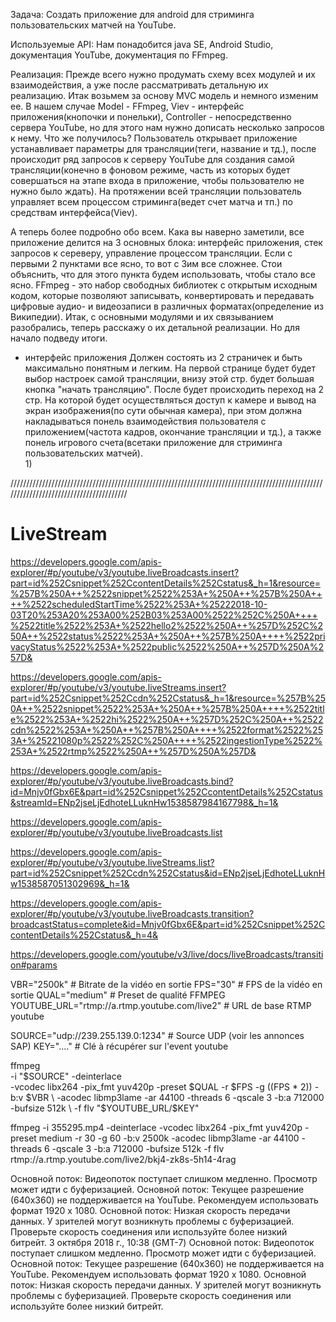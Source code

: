 Задача:
Создать приложение для android для стриминга пользовательских матчей на YouTube.

Используемые API: 
Нам понадобится java SE, Android Studio, документация YouTube, документация по FFmpeg.

Реализация:
Прежде всего нужно продумать схему всех модулей и их взаимодействия, а уже после рассматривать детальную их реализацию. 
Итак возьмем за основу MVC модель и немного изменим ее. В нашем случае Model - FFmpeg, Viev - интерфейс приложения(кнопочки и понельки), Controller - непосредственно сервера YouTube, но для этого нам нужно дописать несколько запросов к нему.
Что же получилось? 
Пользователь открывает приложение устанавливает параметры для трансляции(теги, название и тд.), после происходит ряд запросов к серверу YouTube для создания самой трансляции(конечно в фоновом режиме, часть из которых будет совершаться на этапе входа в приложение, чтобы пользователю не нужно было ждать). На протяжении всей трансляции пользователь управляет всем процессом стриминга(ведет счет матча и тп.) по средствам интерфейса(Viev).

А теперь более подробно обо всем.
Кака вы наверно заметили, все приложение делится на 3 основных блока: интерфейс приложения, стек запросов к сереверу, управление процессом трансляции. Если с первыми 2 пунктами все ясно, то вот с 3им все сложнее. Стои объяснить, что для этого пункта будем использовать, чтобы стало все ясно. 
FFmpeg - это набор свободных библиотек с открытым исходным кодом, которые позволяют записывать, конвертировать и передавать цифровые аудио- и видеозаписи в различных форматах(определение из Википедии).
Итак, с основными модулями и их связыванием разобрались, теперь расскажу о их детальной реализации. 
Но для начало подведу итоги.

- интерфейс приложения
    Должен состоять из 2 страничек и быть максимально понятным и легким. На первой странице будет будет выбор настроек самой трансляции, внизу этой стр. будет большая кнопка "начать трансляцию". После будет происходить переход на 2 стр. На которой будет осуществляться доступ к камере и вывод на экран изображения(по сути обычная камера), при этом должна накладываться понель взаимодействия пользователя с приложением(частота кадров, окончание трансляции и тд.), а также понель игрового счета(всетаки приложение для стриминга пользовательских матчей).  
    1) 

////////////////////////////////////////////////////////////////////////////////////////////////////////////////////////////////////////

# LiveStream
https://developers.google.com/apis-explorer/#p/youtube/v3/youtube.liveBroadcasts.insert?part=id%252Csnippet%252CcontentDetails%252Cstatus&_h=1&resource=%257B%250A++%2522snippet%2522%253A+%250A++%257B%250A++++%2522scheduledStartTime%2522%253A+%25222018-10-03T20%253A20%253A00%252B03%253A00%2522%252C%250A++++%2522title%2522%253A+%2522hello2%2522%250A++%257D%252C%250A++%2522status%2522%253A+%250A++%257B%250A++++%2522privacyStatus%2522%253A+%2522public%2522%250A++%257D%250A%257D&

https://developers.google.com/apis-explorer/#p/youtube/v3/youtube.liveStreams.insert?part=id%252Csnippet%252Ccdn%252Cstatus&_h=1&resource=%257B%250A++%2522snippet%2522%253A+%250A++%257B%250A++++%2522title%2522%253A+%2522hi%2522%250A++%257D%252C%250A++%2522cdn%2522%253A+%250A++%257B%250A++++%2522format%2522%253A+%25221080p%2522%252C%250A++++%2522ingestionType%2522%253A+%2522rtmp%2522%250A++%257D%250A%257D&

https://developers.google.com/apis-explorer/#p/youtube/v3/youtube.liveBroadcasts.bind?id=Mnjv0fGbx6E&part=id%252Csnippet%252CcontentDetails%252Cstatus&streamId=ENp2jseLjEdhoteLLuknHw1538587984167798&_h=1&

https://developers.google.com/apis-explorer/#p/youtube/v3/youtube.liveBroadcasts.list

https://developers.google.com/apis-explorer/#p/youtube/v3/youtube.liveStreams.list?part=id%252Csnippet%252Ccdn%252Cstatus&id=ENp2jseLjEdhoteLLuknHw1538587051302969&_h=1&

https://developers.google.com/apis-explorer/#p/youtube/v3/youtube.liveBroadcasts.transition?broadcastStatus=complete&id=Mnjv0fGbx6E&part=id%252Csnippet%252CcontentDetails%252Cstatus&_h=4&

https://developers.google.com/youtube/v3/live/docs/liveBroadcasts/transition#params

VBR="2500k"                                    # Bitrate de la vidéo en sortie
FPS="30"                                       # FPS de la vidéo en sortie
QUAL="medium"                                  # Preset de qualité FFMPEG
YOUTUBE_URL="rtmp://a.rtmp.youtube.com/live2"  # URL de base RTMP youtube

SOURCE="udp://239.255.139.0:1234"              # Source UDP (voir les annonces SAP)
KEY="...."                                     # Clé à récupérer sur l'event youtube

ffmpeg \
    -i "$SOURCE" -deinterlace \
    -vcodec libx264 -pix_fmt yuv420p -preset $QUAL -r $FPS -g $(($FPS * 2)) -b:v $VBR \
    -acodec libmp3lame -ar 44100 -threads 6 -qscale 3 -b:a 712000 -bufsize 512k \
    -f flv "$YOUTUBE_URL/$KEY"
    
    
    
   ffmpeg -i 355295.mp4 -deinterlace -vcodec libx264 -pix_fmt yuv420p -preset medium -r 30 -g 60 -b:v 2500k -acodec libmp3lame -ar 44100 -threads 6 -qscale 3 -b:a 712000 -bufsize 512k -f flv rtmp://a.rtmp.youtube.com/live2/bkj4-zk8s-5h14-4rag
    
    

Основной поток:
Видеопоток поступает слишком медленно. Просмотр может идти с буферизацией.
Основной поток:
Текущее разрешение (640x360) не поддерживается на YouTube. Рекомендуем использовать формат 1920 x 1080.
Основной поток:
Низкая скорость передачи данных. У зрителей могут возникнуть проблемы с буферизацией. Проверьте скорость соединения или используйте более низкий битрейт.
3 октября 2018 г., 10:38 (GMT-7)
Основной поток:
Видеопоток поступает слишком медленно. Просмотр может идти с буферизацией.
Основной поток:
Текущее разрешение (640x360) не поддерживается на YouTube. Рекомендуем использовать формат 1920 x 1080.
Основной поток:
Низкая скорость передачи данных. У зрителей могут возникнуть проблемы с буферизацией. Проверьте скорость соединения или используйте более низкий битрейт.
